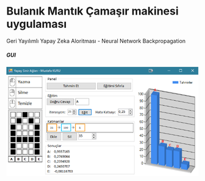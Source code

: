 

# Bulanık Mantık Çamaşır makinesi uygulaması
Geri Yayılımlı Yapay Zeka Aloritması - Neural Network Backpropagation 



##### GUI
![GUI](/YapaySinirAgi/gui.png)
